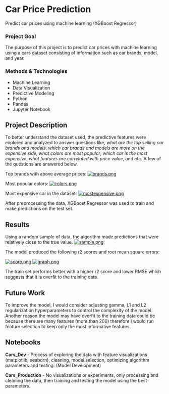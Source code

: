 # Car Price Prediction
Predict car prices using machine learning (XGBoost Regressor)

### Project Goal
The purpose of this project is to predict car prices with machine learning using a cars dataset consisting of information such as car brands, model, and year.

### Methods & Technologies
* Machine Learning
* Data Visualization
* Predictive Modeling
* Python
* Pandas 
* Jupyter Notebook

## Project Description
To better understand the dataset used, the predictive features were explored and analyzed to answer questions like, *what are the top selling car brands and models*, *which car brands and models are more on the expensive side*, *what colors are most popular*, *which car is the most expensive*, *what features are correlated with price value*, and etc.
A few of the questions are answered below.

Top brands with above average prices:
[![brands.png](https://i.postimg.cc/dVrqFf0M/brands.png)](https://postimg.cc/K1cXrJLQ)

Most popular colors:
[![colors.png](https://i.postimg.cc/65NK000Y/colors.png)](https://postimg.cc/0rZh57hw)

Most expensive car in the dataset:
[![mostexpensive.png](https://i.postimg.cc/Dzm3ZYvy/mostexpensive.png)](https://postimg.cc/DWVMp64t)

After preprocessing the data, XGBoost Regressor was used to train and make predictions on the test set. 

## Results
Using a random sample of data, the algorithm made predictions that were relatively close to the true value.
[![sample.png](https://i.postimg.cc/vBqh0MC5/sample.png)](https://postimg.cc/zbhTBmzf)

The model produced the following r2 scores and root mean square errors:

[![score.png](https://i.postimg.cc/9M4FqQBS/score.png)](https://postimg.cc/sQrRkyq9)
[![graph.png](https://i.postimg.cc/QNTd8VCK/graph.png)](https://postimg.cc/t79jDqh9)

The train set performs better with a higher r2 score and lower RMSE which suggests that it is overfit to the training data.

## Future Work
To improve the model, I would consider adjusting gamma, L1 and L2 regularization hyperparameters to control the complexity of the model. 
Another reason the model may have overfit to the training data could be because there are many features (more than 200) 
therefore I would run feature selection to keep only the most informative features.

## Notebooks
**Cars_Dev** - Process of exploring the data with feature visualizations (matplotlib, seaborn), cleaning, model selection, optimizing algorithm parameters and testing. (Model Development)

**Cars_Production** - No visualizations or experiments, only processing and cleaning the data, then training and testing the model using the best parameters. 
